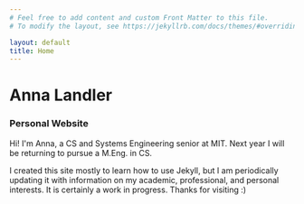 ```yaml
---
# Feel free to add content and custom Front Matter to this file.
# To modify the layout, see https://jekyllrb.com/docs/themes/#overriding-theme-defaults

layout: default
title: Home
---
```


<body>
<h1>Anna Landler</h1>
<h3>Personal Website</h3>

<p> Hi! I'm Anna, a CS and Systems Engineering senior at MIT. Next year I will be returning to pursue a M.Eng. in CS. </p>

<p> I created this site mostly to learn how to use Jekyll, but I am periodically updating it with information on my academic, professional, and personal interests. It is certainly a work in progress. Thanks for visiting :) </p>

</body>

